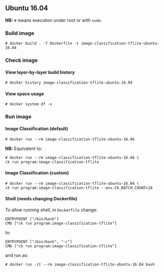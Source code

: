 ## Ubuntu 16.04

**NB:** `#` means execution under root or with `sudo`.

### Build image
```
# docker build . -f Dockerfile -t image-classification-tflite-ubuntu-16.04
```

### Check image 
#### View layer-by-layer build history
```
# docker history image-classification-tflite-ubuntu-16.04
```
#### View space usage
```
# docker system df -v
```

### Run image

#### Image Classification (default)
```
# docker run --rm image-classification-tflite-ubuntu-16.04
```
**NB:** Equivalent to:
```
# docker run --rm image-classification-tflite-ubuntu-16.04 \
ck run program:image-classification-tflite
```

#### Image Classification (custom)
```
# docker run --rm image-classification-tflite-ubuntu-16.04 \
ck run program:image-classification-tflite --env.CK_BATCH_COUNT=10
```

#### Shell (needs changing Dockerfile)
To allow running shell, in `Dockerfile` change:
```
ENTRYPOINT ["/bin/bash"]
CMD ["ck run program:image-classification-tflite"]
```
to:
```
ENTRYPOINT ["/bin/bash", "-c"]
CMD ["ck run program:image-classification-tflite"]
```
and run as:
```
# docker run -it --rm image-classification-tflite-ubuntu-16.04 bash
```
